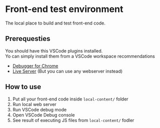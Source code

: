 # Front-end test environment
The local place to build and test front-end code.
## Prerequesties
You should have this VSCode plugins installed. \
Yo can simply install them from a VSCode workspace recommendations
- [Debugger for Chrome](https://marketplace.visualstudio.com/items?itemName=msjsdiag.debugger-for-chrome)
- [Live Server](https://marketplace.visualstudio.com/items?itemName=ritwickdey.LiveServer) (But you can use any webserver instead)
## How to use
1. Put all your front-end code inside `local-content/` folder
2. Run local web server
3. Run VSCode debug mode
4. Open VSCode Debug console
5. See result of executing JS files from `local-content/` fodler
